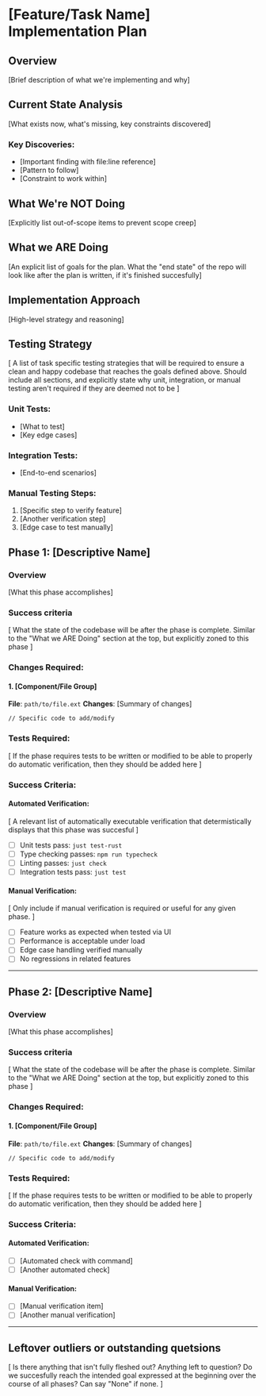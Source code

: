 # [Feature/Task Name] Implementation Plan

## Overview

[Brief description of what we're implementing and why]

## Current State Analysis

[What exists now, what's missing, key constraints discovered]

### Key Discoveries:
- [Important finding with file:line reference]
- [Pattern to follow]
- [Constraint to work within]

## What We're NOT Doing

[Explicitly list out-of-scope items to prevent scope creep]

## What we ARE Doing

[An explicit list of goals for the plan. What the "end state" of the repo will look like after the plan is written, if it's finished succesfully]

## Implementation Approach

[High-level strategy and reasoning]

## Testing Strategy
[ A list of task specific testing strategies that will be required to ensure a clean and happy
codebase that reaches the goals defined above. Should include all sections, and explicitly state
why unit, integration, or manual testing aren't required if they are deemed not to be ]

### Unit Tests:
- [What to test]
- [Key edge cases]

### Integration Tests:
- [End-to-end scenarios]

### Manual Testing Steps:
1. [Specific step to verify feature]
2. [Another verification step]
3. [Edge case to test manually]


## Phase 1: [Descriptive Name]

### Overview
[What this phase accomplishes]

### Success criteria

[ What the state of the codebase will be after the phase is complete. Similar to the "What we ARE
Doing" section at the top, but explicitly zoned to this phase ]

### Changes Required:

#### 1. [Component/File Group]
**File**: `path/to/file.ext`
**Changes**: [Summary of changes]

```[language]
// Specific code to add/modify
```

### Tests Required:

[ If the phase requires tests to be written or modified to be able to properly do automatic
verification, then they should be added here ]

### Success Criteria:

#### Automated Verification:
[ A relevant list of automatically executable verification that determistically displays that this
phase was succesful ]
- [ ] Unit tests pass: `just test-rust`
- [ ] Type checking passes: `npm run typecheck`
- [ ] Linting passes: `just check`
- [ ] Integration tests pass: `just test`

#### Manual Verification:
[ Only include if manual verification is required or useful for any given phase. ]
- [ ] Feature works as expected when tested via UI
- [ ] Performance is acceptable under load
- [ ] Edge case handling verified manually
- [ ] No regressions in related features

---

## Phase 2: [Descriptive Name]

### Overview
[What this phase accomplishes]

### Success criteria

[ What the state of the codebase will be after the phase is complete. Similar to the "What we ARE
Doing" section at the top, but explicitly zoned to this phase ]

### Changes Required:

#### 1. [Component/File Group]
**File**: `path/to/file.ext`
**Changes**: [Summary of changes]

```[language]
// Specific code to add/modify
```

### Tests Required:

[ If the phase requires tests to be written or modified to be able to properly do automatic
verification, then they should be added here ]

### Success Criteria:

#### Automated Verification:
- [ ] [Automated check with command]
- [ ] [Another automated check]

#### Manual Verification:
- [ ] [Manual verification item]
- [ ] [Another manual verification]

---

## Leftover outliers or outstanding quetsions

[ Is there anything that isn't fully fleshed out? Anything left to question? Do we succesfully
reach the intended goal expressed at the beginning over the course of all phases? Can say "None"
if none. ]
